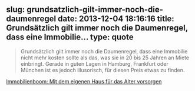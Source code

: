 slug: grundsatzlich-gilt-immer-noch-die-daumenregel
date: 2013-12-04 18:16:16
title: Grundsätzlich gilt immer noch die Daumenregel, dass eine Immobilie...
type: quote
---

> Grundsätzlich gilt immer noch die Daumenregel, dass eine Immobilie nicht mehr kosten sollte als das, was sie in 20 bis 25 Jahren an Miete einbringt. Gerade in guten Lagen in Hamburg, Frankfurt oder München ist es jedoch illusorisch, für diesen Preis etwas zu finden.

[Immobilienboom: Mit dem eigenen Haus für das Alter vorsorgen](http://www.faz.net/aktuell/finanzen/meine-finanzen/mieten-und-wohnen/nachrichten/immobilienboom-mit-dem-eigenen-haus-fuer-das-alter-vorsorgen-12692054.html)
